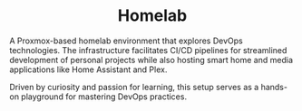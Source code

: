 <div align="center">
  <h1>Homelab</h1>
</div>

A Proxmox-based homelab environment that explores DevOps technologies. The infrastructure facilitates CI/CD pipelines for streamlined development of personal projects while also hosting smart home and media applications like Home Assistant and Plex. 

Driven by curiosity and passion for learning, this setup serves as a hands-on playground for mastering DevOps practices.